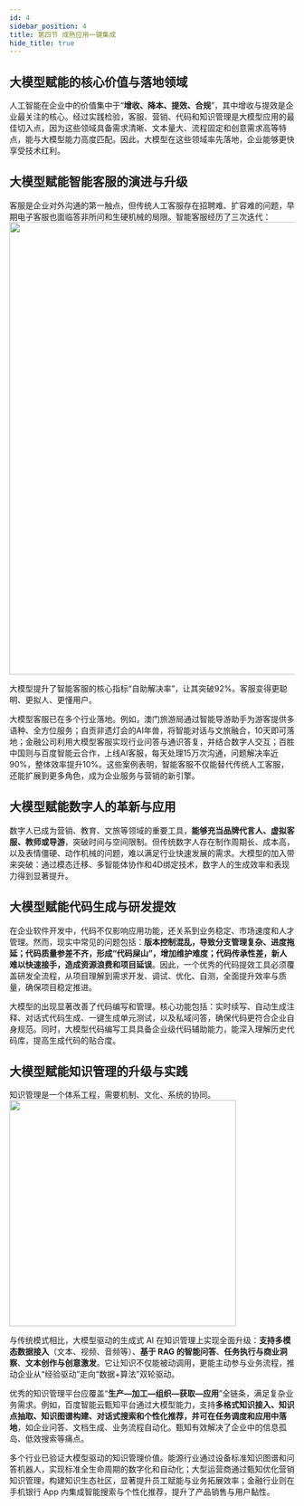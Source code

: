 ```yaml
---
id: 4
sidebar_position: 4
title: 第四节 成熟应用一键集成
hide_title: true
---
```


## 大模型赋能的核心价值与落地领域
人工智能在企业中的价值集中于“**增收、降本、提效、合规**”，其中增收与提效是企业最关注的核心。经过实践检验，客服、营销、代码和知识管理是大模型应用的最佳切入点，因为这些领域具备需求清晰、文本量大、流程固定和创意需求高等特点，能与大模型能力高度匹配。因此，大模型在这些领域率先落地，企业能够更快享受技术红利。

## 大模型赋能智能客服的演进与升级
客服是企业对外沟通的第一触点，但传统人工客服存在招聘难、扩容难的问题，早期电子客服也面临答非所问和生硬机械的局限。智能客服经历了三次迭代：
<img src="/img/003.png" alt="" width="800" />

大模型提升了智能客服的核心指标“自助解决率”，让其突破92%。客服变得更聪明、更拟人、更懂用户。

大模型客服已在多个行业落地。例如，澳门旅游局通过智能导游助手为游客提供多语种、全方位服务；自贡非遗灯会的AI年兽，将智能对话与文旅融合，10天即可落地；金融公司利用大模型客服实现行业问答与通识答复，并结合数字人交互；百胜中国则与百度智能云合作，上线AI客服，每天处理15万次沟通，问题解决率近90%，整体效率提升10%。这些案例表明，智能客服不仅能替代传统人工客服，还能扩展到更多角色，成为企业服务与营销的新引擎。

## 大模型赋能数字人的革新与应用
数字人已成为营销、教育、文旅等领域的重要工具，**能够充当品牌代言人、虚拟客服、教师或导游**，突破时间与空间限制。但传统数字人存在制作周期长、成本高，以及表情僵硬、动作机械的问题，难以满足行业快速发展的需求。大模型的加入带来突破：通过模态迁移、多智能体协作和4D绑定技术，数字人的生成效率和表现力得到显著提升。

## 大模型赋能代码生成与研发提效
在企业软件开发中，代码不仅影响应用功能，还关系到业务稳定、市场速度和人才管理。然而，现实中常见的问题包括：**版本控制混乱，导致分支管理复杂、进度拖延；代码质量参差不齐，形成“代码屎山”，增加维护难度；代码传承性差，新人难以快速接手，造成资源浪费和项目延误**。因此，一个优秀的代码提效工具必须覆盖研发全流程，从项目理解到需求开发、调试、优化、自测，全面提升效率与质量，确保项目稳定推进。

大模型的出现显著改善了代码编写和管理。核心功能包括：实时续写、自动生成注释、对话式代码生成、一键生成单元测试，以及私域问答，确保代码更符合企业自身规范。同时，大模型代码编写工具具备企业级代码辅助能力，能深入理解历史代码库，提高生成代码的贴合度。

## 大模型赋能知识管理的升级与实践
知识管理是一个体系工程，需要机制、文化、系统的协同。
<img src="/img/001.png" alt="" width="400" />

与传统模式相比，大模型驱动的生成式 AI 在知识管理上实现全面升级：**支持多模态数据接入**（文本、视频、音频等）、**基于 RAG 的智能问答**、**任务执行与商业洞察**、**文本创作与创意激发**。它让知识不仅能被动调用，更能主动参与业务流程，推动企业从“经验驱动”走向“数据+算法”双轮驱动。

优秀的知识管理平台应覆盖“**生产—加工—组织—获取—应用**”全链条，满足复杂业务需求。例如，百度智能云甄知平台通过大模型能力，支持**多格式知识接入、知识点抽取、知识图谱构建、对话式搜索和个性化推荐，并可在任务调度和应用中落地**，如企业问答、文档生成、业务流程自动化。甄知有效解决了企业中的信息孤岛、低效搜索等痛点。

多个行业已验证大模型驱动的知识管理价值。能源行业通过设备标准知识图谱和问答机器人，实现标准全生命周期的数字化和自动化；大型运营商通过甄知优化营销知识管理，构建知识生态社区，显著提升员工赋能与业务拓展效率；金融行业则在手机银行 App 内集成智能搜索与个性化推荐，提升了产品销售与用户黏性。